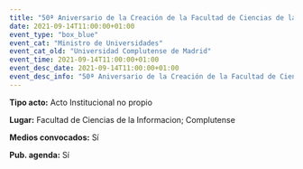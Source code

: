 ```yaml
---
title: "50ª Aniversario de la Creación de la Facultad de Ciencias de la Información"
date: 2021-09-14T11:00:00+01:00
event_type: "box_blue" 
event_cat: "Ministro de Universidades"
event_cat_old: "Universidad Complutense de Madrid"
event_time: 2021-09-14T11:00:00+01:00
event_desc_date: 2021-09-14T11:00:00+01:00
event_desc_info: "50ª Aniversario de la Creación de la Facultad de Ciencias de la Información"
---
```

<p class="card-light list_schedule_description"><b>Tipo acto:</b> Acto Institucional no propio
</p>
<p class="card-light list_schedule_description"><b>Lugar:</b> Facultad de Ciencias de la Informacion; Complutense
</p>
<p class="card-light list_schedule_description"><b>Medios convocados:</b> Sí
</p>
<p class="card-light list_schedule_description"><b>Pub. agenda:</b> Sí
</p>